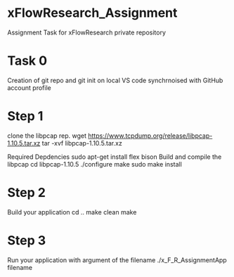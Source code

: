 # xFlowResearch_Assignment
Assignment Task for xFlowResearch private repository

# Task 0
Creation of git repo and git init on local VS code synchrnoised with GitHub account profile

# Step 1
clone the libpcap rep.
    wget https://www.tcpdump.org/release/libpcap-1.10.5.tar.xz
    tar -xvf libpcap-1.10.5.tar.xz 

Required Depdencies
    sudo apt-get install flex bison 
Build and compile the libpcap
    cd libpcap-1.10.5
    ./configure
    make
    sudo make install

# Step 2
Build your application
    cd ..
    make clean
    make
# Step 3
Run your application with argument of the filename
    ./x_F_R_AssignmentApp filename
    
 
